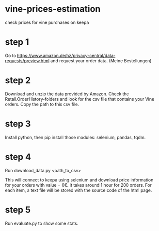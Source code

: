# vine-prices-estimation
check prices for vine purchases on keepa

# step 1
Go to https://www.amazon.de/hz/privacy-central/data-requests/preview.html and request your order data. (Meine Bestellungen)

# step 2
Download and unzip the data provided by Amazon. Check the Retail.OrderHistory-folders and look for the csv file that contains your Vine orders. Copy the path to this csv file.

# step 3
Install python, then pip install those modules: selenium, pandas, tqdm.

# step 4
Run download_data.py <path_to_csv>

This will connect to keepa using selenium and download price information for your orders with value = 0€. It takes around 1 hour for 200 orders. For each item, a text file will be stored with the source code of the html page.

# step 5
Run evaluate.py to show some stats.
